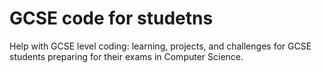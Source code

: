 # GCSE code for studetns
Help with GCSE level coding: learning, projects, and challenges for GCSE students preparing for their exams in Computer Science.
